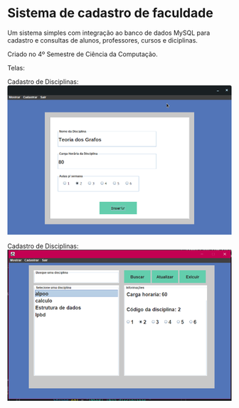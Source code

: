 # Sistema de cadastro de faculdade

Um sistema simples com integração ao banco de dados MySQL
para cadastro e consultas de alunos, professores, cursos e diciplinas.

Criado no 4º Semestre de Ciência da Computação.

Telas:

Cadastro de Disciplinas:
![Cadastro de Disciplinas](https://raw.githubusercontent.com/CaioVieiraF/ALPOO/master/imagens/Captura%20de%20tela%20de%202020-10-30%2018-03-17.png)

Cadastro de Disciplinas:
![Consulta de Disciplinas](https://raw.githubusercontent.com/CaioVieiraF/ALPOO/master/imagens/Capturar2.PNG)
